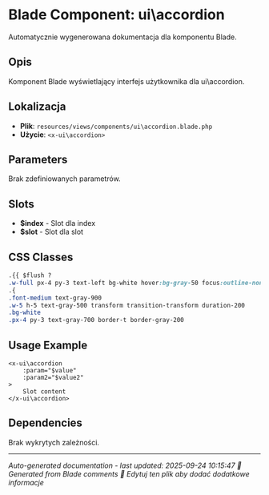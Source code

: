 # Blade Component: ui\accordion

Automatycznie wygenerowana dokumentacja dla komponentu Blade.

## Opis
Komponent Blade wyświetlający interfejs użytkownika dla ui\accordion.

## Lokalizacja
- **Plik**: `resources/views/components/ui\accordion.blade.php`
- **Użycie**: `<x-ui\accordion>`

## Parameters
Brak zdefiniowanych parametrów.

## Slots
- **$index** - Slot dla index
- **$slot** - Slot dla slot

## CSS Classes
```css
.{{ $flush ? 
.w-full px-4 py-3 text-left bg-white hover:bg-gray-50 focus:outline-none focus:bg-gray-50 transition-colors duration-200 flex items-center justify-between
.{ 
.font-medium text-gray-900
.w-5 h-5 text-gray-500 transform transition-transform duration-200
.bg-white
.px-4 py-3 text-gray-700 border-t border-gray-200
```

## Usage Example
```blade
<x-ui\accordion
    :param="$value"
    :param2="$value2"
>
    Slot content
</x-ui\accordion>
```

## Dependencies
Brak wykrytych zależności.

---
*Auto-generated documentation - last updated: 2025-09-24 10:15:47*
*🤖 Generated from Blade comments*
*📝 Edytuj ten plik aby dodać dodatkowe informacje*